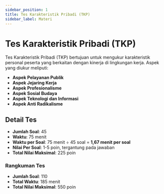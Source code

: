 ```yaml
---
sidebar_position: 1
title: Tes Karakteristik Pribadi (TKP)
sidebar_label: Materi
---
```


# Tes Karakteristik Pribadi (TKP)

Tes Karakteristik Pribadi (TKP) bertujuan untuk mengukur karakteristik personal peserta yang berkaitan dengan kinerja di lingkungan kerja. Aspek yang diukur meliputi:

- **Aspek Pelayanan Publik**
- **Aspek Jejaring Kerja**
- **Aspek Profesionalisme**
- **Aspek Sosial Budaya**
- **Aspek Teknologi dan Informasi**
- **Aspek Anti Radikalisme**

## Detail Tes

- **Jumlah Soal**: 45
- **Waktu**: 75 menit
- **Waktu per Soal**: 75 menit ÷ 45 soal = **1,67 menit per soal**
- **Nilai Per Soal**: 1-5 poin, tergantung pada jawaban
- **Total Nilai Maksimal**: 225 poin

### Rangkuman Tes

- **Jumlah Soal**: 110
- **Total Waktu**: 185 menit
- **Total Nilai Maksimal**: 550 poin

